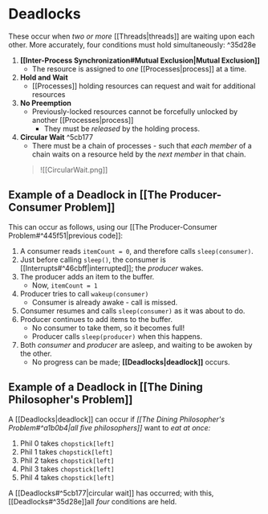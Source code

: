 # Deadlocks

These occur when *two or more* [[Threads|threads]] are waiting upon each other. More accurately, four conditions must hold simultaneously: ^35d28e

1) **[[Inter-Process Synchronization#Mutual Exclusion|Mutual Exclusion]]** 
	- The resource is assigned to *one* [[Processes|process]] at a time.
2) **Hold and Wait** 
	- [[Processes]] holding resources can request and wait for additional resources
3) **No Preemption** 
	- Previously-locked resources cannot be forcefully unlocked by another [[Processes|process]]
		- They must be *released* by the holding process.
4) **Circular Wait** ^5cb177
	- There must be a chain of processes - such that *each member* of a chain waits on a resource held by the *next member* in that chain. 
	>![[CircularWait.png]]

## Example of a Deadlock in [[The Producer-Consumer Problem]]

This can occur as follows, using our [[The Producer-Consumer Problem#^445f51|previous code]]:

1) A consumer reads `itemCount = 0`, and therefore calls `sleep(consumer)`.
2) Just before calling `sleep()`, the consumer is [[Interrupts#^46cbff|interrupted]]; the *producer* wakes.
3) The producer adds an item to the buffer.
	- Now, `itemCount = 1`
4) Producer tries to call `wakeup(consumer)`
	- Consumer is already awake - call is missed.
5) Consumer resumes and calls `sleep(consumer)` as it was about to do.
6) Producer continues to add items to the buffer.
	- No consumer to take them, so it becomes full!
	- Producer calls `sleep(producer)` when this happens.
7) Both *consumer* and *producer* are asleep, and waiting to be awoken by the other.
	- No progress can be made; **[[Deadlocks|deadlock]]** occurs.

## Example of a Deadlock in [[The Dining Philosopher's Problem]]

A [[Deadlocks|deadlock]] can occur if *[[The Dining Philosopher's Problem#^a1b0b4|all five philosophers]]* want to *eat at once:*

1) Phil 0 takes `chopstick[left]`
2) Phil 1 takes `chopstick[left]`
3) Phil 2 takes `chopstick[left]`
4) Phil 3 takes `chopstick[left]`
5) Phil 4 takes `chopstick[left]`

A [[Deadlocks#^5cb177|circular wait]] has occurred; with this, [[Deadlocks#^35d28e]]all *four* conditions are held.